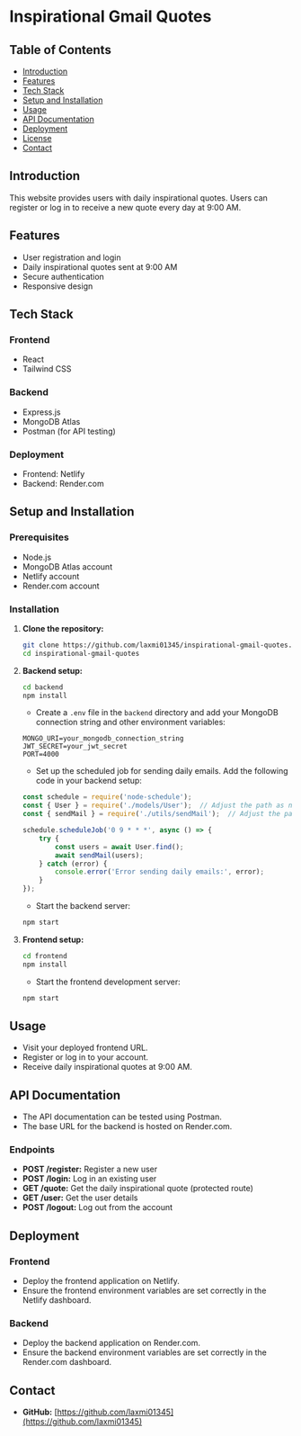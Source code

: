 # Inspirational Gmail Quotes 

## Table of Contents
- [Introduction](#introduction)
- [Features](#features)
- [Tech Stack](#tech-stack)
- [Setup and Installation](#setup-and-installation)
- [Usage](#usage)
- [API Documentation](#api-documentation)
- [Deployment](#deployment)
- [License](#license)
- [Contact](#contact)

## Introduction
This website provides users with daily inspirational quotes. Users can register or log in to receive a new quote every day at 9:00 AM.

## Features
- User registration and login
- Daily inspirational quotes sent at 9:00 AM
- Secure authentication
- Responsive design

## Tech Stack
### Frontend
- React
- Tailwind CSS

### Backend
- Express.js
- MongoDB Atlas
- Postman (for API testing)

### Deployment
- Frontend: Netlify
- Backend: Render.com

## Setup and Installation

### Prerequisites
- Node.js
- MongoDB Atlas account
- Netlify account
- Render.com account

### Installation

1. **Clone the repository:**
    ```sh
    git clone https://github.com/laxmi01345/inspirational-gmail-quotes.git
    cd inspirational-gmail-quotes
    ```

2. **Backend setup:**
    ```sh
    cd backend
    npm install
    ```

    - Create a `.env` file in the `backend` directory and add your MongoDB connection string and other environment variables:
    ```env
    MONGO_URI=your_mongodb_connection_string
    JWT_SECRET=your_jwt_secret
    PORT=4000
    ```

    - Set up the scheduled job for sending daily emails. Add the following code in your backend setup:
    ```js
    const schedule = require('node-schedule');
    const { User } = require('./models/User');  // Adjust the path as necessary
    const { sendMail } = require('./utils/sendMail');  // Adjust the path as necessary

    schedule.scheduleJob('0 9 * * *', async () => {
        try {
            const users = await User.find();
            await sendMail(users);
        } catch (error) {
            console.error('Error sending daily emails:', error);
        }
    });
    ```

    - Start the backend server:
    ```sh
    npm start
    ```

3. **Frontend setup:**
    ```sh
    cd frontend
    npm install
    ```

    - Start the frontend development server:
    ```sh
    npm start
    ```

## Usage

- Visit your deployed frontend URL.
- Register or log in to your account.
- Receive daily inspirational quotes at 9:00 AM.

## API Documentation

- The API documentation can be tested using Postman.
- The base URL for the backend is hosted on Render.com.

### Endpoints
- **POST /register:** Register a new user
- **POST /login:** Log in an existing user
- **GET /quote:** Get the daily inspirational quote (protected route)
- **GET /user:** Get the user details
- **POST /logout:** Log out from the account

## Deployment

### Frontend
- Deploy the frontend application on Netlify.
- Ensure the frontend environment variables are set correctly in the Netlify dashboard.

### Backend
- Deploy the backend application on Render.com.
- Ensure the backend environment variables are set correctly in the Render.com dashboard.

## Contact

- **GitHub:** [https://github.com/laxmi01345](https://github.com/laxmi01345)
